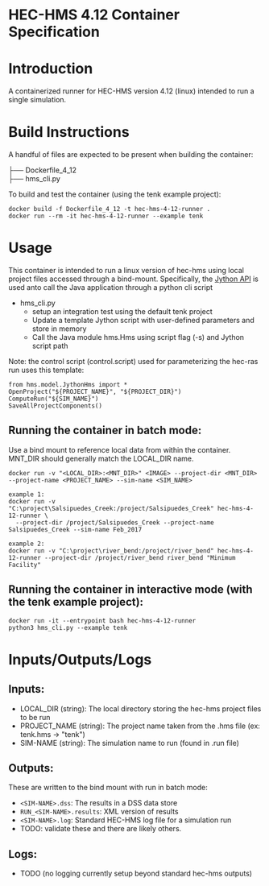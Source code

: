 HEC-HMS 4.12 Container Specification
========================

# Introduction
A containerized runner for HEC-HMS version 4.12 (linux) intended to run a single simulation.

# Build Instructions
A handful of files are expected to be present when building the container:

├── Dockerfile_4_12                 
├── hms_cli.py                      

To build and test the container (using the tenk example project):
```
docker build -f Dockerfile_4_12 -t hec-hms-4-12-runner .
docker run --rm -it hec-hms-4-12-runner --example tenk
```

# Usage
This container is intended to run a linux version of hec-hms using local project files accessed through a bind-mount. Specifically, the [Jython API](https://www.hec.usace.army.mil/software/hec-hms/javadoc/hms/model/JythonHms.html) is used anto call the Java application through a python cli script
- hms_cli.py
    - setup an integration test using the default tenk project
    - Update a template Jython script with user-defined parameters and store in memory
    - Call the Java module hms.Hms using script flag (-s) and Jython script path

Note: the control script (control.script) used for parameterizing the hec-ras run uses this template:
```
from hms.model.JythonHms import *
OpenProject("${PROJECT_NAME}", "${PROJECT_DIR}")
ComputeRun("${SIM_NAME}")
SaveAllProjectComponents()
```

## Running the container in batch mode:
Use a bind mount to reference local data from within the container. MNT_DIR should generally match the LOCAL_DIR name.

```
docker run -v "<LOCAL_DIR>:<MNT_DIR>" <IMAGE> --project-dir <MNT_DIR> --project-name <PROJECT_NAME> --sim-name <SIM_NAME>

example 1:
docker run -v "C:\project\Salsipuedes_Creek:/project/Salsipuedes_Creek" hec-hms-4-12-runner \
  --project-dir /project/Salsipuedes_Creek --project-name Salsipuedes_Creek --sim-name Feb_2017

example 2:
docker run -v "C:\project\river_bend:/project/river_bend" hec-hms-4-12-runner --project-dir /project/river_bend river_bend "Minimum Facility"
```

## Running the container in interactive mode (with the tenk example project):
```
docker run -it --entrypoint bash hec-hms-4-12-runner  
python3 hms_cli.py --example tenk
```

# Inputs/Outputs/Logs
## Inputs:
- LOCAL_DIR (string): The local directory storing the hec-hms project files to be run
- PROJECT_NAME (string): The project name taken from the .hms file (ex: tenk.hms -> "tenk")
- SIM-NAME (string): The simulation name to run (found in .run file)

## Outputs:
These are written to the bind mount with run in batch mode:  
- `<SIM-NAME>.dss`: The results in a DSS data store
- `RUN_<SIM-NAME>.results`: XML version of results 
- `<SIM-NAME>.log`: Standard HEC-HMS log file for a simulation run
- TODO: validate these and there are likely others.

## Logs:
- TODO (no logging currently setup beyond standard hec-hms outputs)



